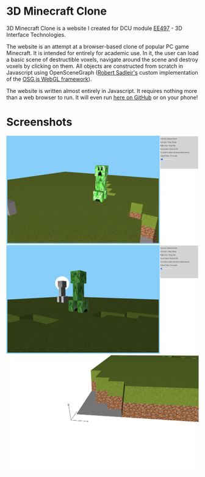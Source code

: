 # 3D Minecraft Clone

3D Minecraft Clone is a website I created for DCU module [EE497](https://www101.dcu.ie/registry/module_contents_no_mod.php?function=2&subcode=EE497) - 3D Interface Technologies.

The website is an attempt at a browser-based clone of popular PC game Minecraft. It is intended for entirely for academic use. In it, the user can load a basic scene of destructible voxels, navigate around the scene and destroy voxels by clicking on them. All objects are constructed from scratch in Javascript using OpenSceneGraph ([Robert Sadleir's](https://www.dcu.ie/electronics/people/robert-sadleir) custom implementation of the [OSG.js
WebGL framework](https://github.com/cedricpinson/osgjs)).

The website is written almost entirely in Javascript. It requires nothing more than a web browser to run. It will even run [here on GitHub](https://conlonj25.github.io) or on your phone!

# Screenshots

<img src="/Screenshots/screenshot1.png" alt="Screenshot 1" width="800"/>
<img src="/Screenshots/screenshot2.png" alt="Screenshot 2" width="800"/>
<img src="/Screenshots/screenshot3.png" alt="Screenshot 3" width="800"/>
